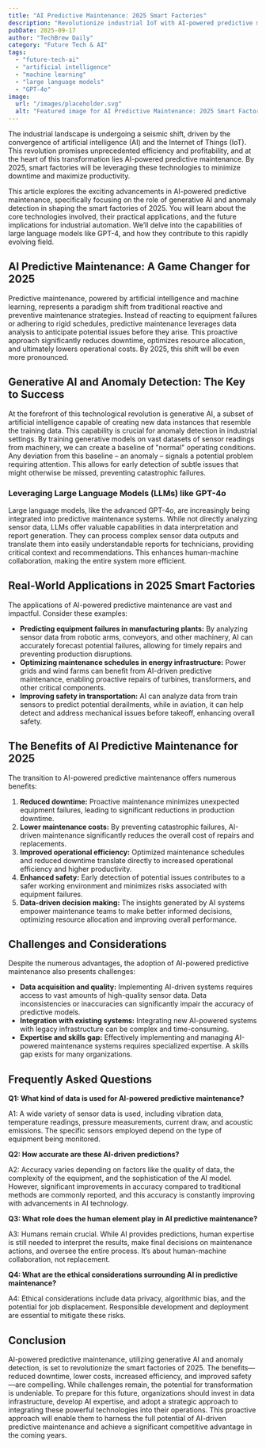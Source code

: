 ```yaml
---
title: "AI Predictive Maintenance: 2025 Smart Factories"
description: "Revolutionize industrial IoT with AI-powered predictive maintenance & generative AI anomaly detection. Learn how machine learning & large language models optimize efficiency and reduce downtime. Read our complete guide now!"
pubDate: 2025-09-17
author: "TechBrew Daily"
category: "Future Tech & AI"
tags:
  - "future-tech-ai"
  - "artificial intelligence"
  - "machine learning"
  - "large language models"
  - "GPT-4o"
image:
  url: "/images/placeholder.svg"
  alt: "Featured image for AI Predictive Maintenance: 2025 Smart Factories"
---
```


The industrial landscape is undergoing a seismic shift, driven by the convergence of artificial intelligence (AI) and the Internet of Things (IoT).  This revolution promises unprecedented efficiency and profitability, and at the heart of this transformation lies AI-powered predictive maintenance.  By 2025, smart factories will be leveraging these technologies to minimize downtime and maximize productivity.

This article explores the exciting advancements in AI-powered predictive maintenance, specifically focusing on the role of generative AI and anomaly detection in shaping the smart factories of 2025. You will learn about the core technologies involved, their practical applications, and the future implications for industrial automation. We’ll delve into the capabilities of large language models like GPT-4, and how they contribute to this rapidly evolving field.


## AI Predictive Maintenance: A Game Changer for 2025

Predictive maintenance, powered by artificial intelligence and machine learning, represents a paradigm shift from traditional reactive and preventive maintenance strategies.  Instead of reacting to equipment failures or adhering to rigid schedules, predictive maintenance leverages data analysis to anticipate potential issues before they arise. This proactive approach significantly reduces downtime, optimizes resource allocation, and ultimately lowers operational costs.  By 2025, this shift will be even more pronounced.


## Generative AI and Anomaly Detection: The Key to Success

At the forefront of this technological revolution is generative AI, a subset of artificial intelligence capable of creating new data instances that resemble the training data.  This capability is crucial for anomaly detection in industrial settings.  By training generative models on vast datasets of sensor readings from machinery, we can create a baseline of "normal" operating conditions. Any deviation from this baseline – an anomaly – signals a potential problem requiring attention.  This allows for early detection of subtle issues that might otherwise be missed, preventing catastrophic failures.


### Leveraging Large Language Models (LLMs) like GPT-4o

Large language models, like the advanced GPT-4o, are increasingly being integrated into predictive maintenance systems. While not directly analyzing sensor data, LLMs offer valuable capabilities in data interpretation and report generation.  They can process complex sensor data outputs and translate them into easily understandable reports for technicians, providing critical context and recommendations. This enhances human-machine collaboration, making the entire system more efficient.


## Real-World Applications in 2025 Smart Factories

The applications of AI-powered predictive maintenance are vast and impactful.  Consider these examples:

* **Predicting equipment failures in manufacturing plants:**  By analyzing sensor data from robotic arms, conveyors, and other machinery, AI can accurately forecast potential failures, allowing for timely repairs and preventing production disruptions.
* **Optimizing maintenance schedules in energy infrastructure:** Power grids and wind farms can benefit from AI-driven predictive maintenance, enabling proactive repairs of turbines, transformers, and other critical components.
* **Improving safety in transportation:** AI can analyze data from train sensors to predict potential derailments, while in aviation, it can help detect and address mechanical issues before takeoff, enhancing overall safety.


## The Benefits of AI Predictive Maintenance for 2025

The transition to AI-powered predictive maintenance offers numerous benefits:

1. **Reduced downtime:** Proactive maintenance minimizes unexpected equipment failures, leading to significant reductions in production downtime.
2. **Lower maintenance costs:** By preventing catastrophic failures, AI-driven maintenance significantly reduces the overall cost of repairs and replacements.
3. **Improved operational efficiency:** Optimized maintenance schedules and reduced downtime translate directly to increased operational efficiency and higher productivity.
4. **Enhanced safety:** Early detection of potential issues contributes to a safer working environment and minimizes risks associated with equipment failures.
5. **Data-driven decision making:** The insights generated by AI systems empower maintenance teams to make better informed decisions, optimizing resource allocation and improving overall performance.


## Challenges and Considerations

Despite the numerous advantages, the adoption of AI-powered predictive maintenance also presents challenges:

* **Data acquisition and quality:** Implementing AI-driven systems requires access to vast amounts of high-quality sensor data. Data inconsistencies or inaccuracies can significantly impair the accuracy of predictive models.
* **Integration with existing systems:** Integrating new AI-powered systems with legacy infrastructure can be complex and time-consuming.
* **Expertise and skills gap:** Effectively implementing and managing AI-powered maintenance systems requires specialized expertise.  A skills gap exists for many organizations.


## Frequently Asked Questions

**Q1:  What kind of data is used for AI-powered predictive maintenance?**

A1:  A wide variety of sensor data is used, including vibration data, temperature readings, pressure measurements, current draw, and acoustic emissions.  The specific sensors employed depend on the type of equipment being monitored.

**Q2: How accurate are these AI-driven predictions?**

A2: Accuracy varies depending on factors like the quality of data, the complexity of the equipment, and the sophistication of the AI model.  However, significant improvements in accuracy compared to traditional methods are commonly reported, and this accuracy is constantly improving with advancements in AI technology.

**Q3: What role does the human element play in AI predictive maintenance?**

A3: Humans remain crucial. While AI provides predictions, human expertise is still needed to interpret the results, make final decisions on maintenance actions, and oversee the entire process.  It’s about human-machine collaboration, not replacement.

**Q4:  What are the ethical considerations surrounding AI in predictive maintenance?**

A4:  Ethical considerations include data privacy, algorithmic bias, and the potential for job displacement.  Responsible development and deployment are essential to mitigate these risks.


## Conclusion

AI-powered predictive maintenance, utilizing generative AI and anomaly detection, is set to revolutionize the smart factories of 2025. The benefits—reduced downtime, lower costs, increased efficiency, and improved safety—are compelling.  While challenges remain, the potential for transformation is undeniable.  To prepare for this future, organizations should invest in data infrastructure, develop AI expertise, and adopt a strategic approach to integrating these powerful technologies into their operations.  This proactive approach will enable them to harness the full potential of AI-driven predictive maintenance and achieve a significant competitive advantage in the coming years.